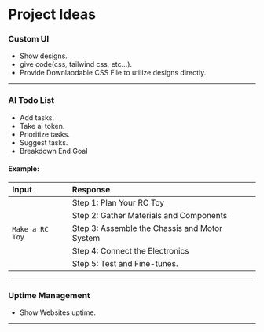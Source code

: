# Project Ideas


### Custom UI
- Show designs.
- give code(css, tailwind css, etc...).
- Provide Downlaodable CSS File to utilize designs directly.

---

### AI Todo List

- Add tasks.
- Take ai token.
- Prioritize tasks.
- Suggest tasks.
- Breakdown End Goal
#### Example:
|   Input         |         Response                              |
| :-------------- | :-------------------------------------------- |
|                 | Step 1: Plan Your RC Toy                      |
|		              | Step 2: Gather Materials and Components       |
|`Make a RC Toy`  | Step 3: Assemble the Chassis and Motor System |
|		              | Step 4: Connect the Electronics               |
|		              | Step 5: Test and Fine-tunes.                  |

---

### Uptime Management

- Show Websites uptime.

---